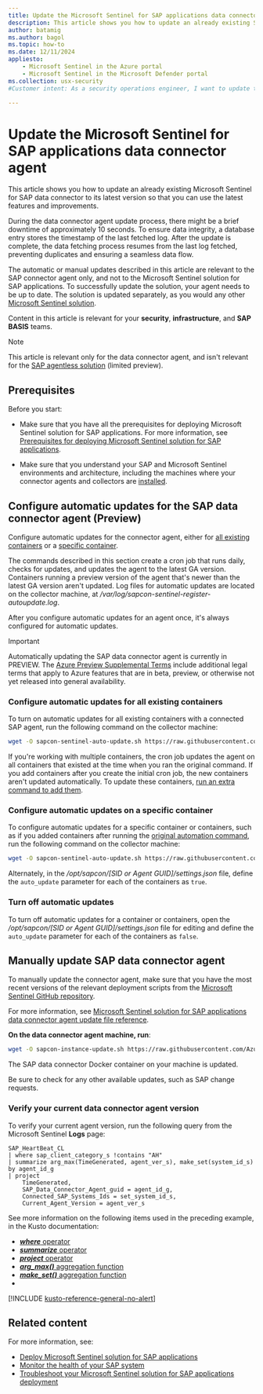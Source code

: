 ```yaml
---
title: Update the Microsoft Sentinel for SAP applications data connector agent
description: This article shows you how to update an already existing SAP data connector to its latest version.
author: batamig
ms.author: bagol
ms.topic: how-to
ms.date: 12/11/2024
appliesto:
    - Microsoft Sentinel in the Azure portal
    - Microsoft Sentinel in the Microsoft Defender portal
ms.collection: usx-security
#Customer intent: As a security operations engineer, I want to update the Microsoft Sentinel for SAP applications data connector agent so that I can ensure my SAP data integration is using the latest features and security updates.

---
```


# Update the Microsoft Sentinel for SAP applications data connector agent

This article shows you how to update an already existing Microsoft Sentinel for SAP data connector to its latest version so that you can use the latest features and improvements.

During the data connector agent update process, there might be a brief downtime of approximately 10 seconds. To ensure data integrity, a database entry stores the timestamp of the last fetched log. After the update is complete, the data fetching process resumes from the last log fetched, preventing duplicates and ensuring a seamless data flow.

The automatic or manual updates described in this article are relevant to the SAP connector agent only, and not to the Microsoft Sentinel solution for SAP applications. To successfully update the solution, your agent needs to be up to date. The solution is updated separately, as you would any other [Microsoft Sentinel solution](../sentinel-solutions-deploy.md#install-or-update-content).

Content in this article is relevant for your **security**, **infrastructure**, and  **SAP BASIS** teams. 

> [!NOTE]
> This article is relevant only for the data connector agent, and isn't relevant for the [SAP agentless solution](deployment-overview.md#data-connector) (limited preview).
>

## Prerequisites

Before you start:

- Make sure that you have all the prerequisites for deploying Microsoft Sentinel solution for SAP applications. For more information, see [Prerequisites for deploying Microsoft Sentinel solution for SAP applications](prerequisites-for-deploying-sap-continuous-threat-monitoring.md).

- Make sure that you understand your SAP and Microsoft Sentinel environments and architecture, including the machines where your connector agents and collectors are [installed](deploy-data-connector-agent-container.md).

## Configure automatic updates for the SAP data connector agent (Preview)

Configure automatic updates for the connector agent, either for [all existing containers](#configure-automatic-updates-for-all-existing-containers) or a [specific container](#configure-automatic-updates-on-a-specific-container).

The commands described in this section create a cron job that runs daily, checks for updates, and updates the agent to the latest GA version. Containers running a preview version of the agent that's newer than the latest GA version aren't updated. Log files for automatic updates are located on the collector machine, at */var/log/sapcon-sentinel-register-autoupdate.log*.

After you configure automatic updates for an agent once, it's always configured for automatic updates.

> [!IMPORTANT]
> Automatically updating the SAP data connector agent is currently in PREVIEW. The [Azure Preview Supplemental Terms](https://azure.microsoft.com/support/legal/preview-supplemental-terms/) include additional legal terms that apply to Azure features that are in beta, preview, or otherwise not yet released into general availability.

### Configure automatic updates for all existing containers

To turn on automatic updates for all existing containers with a connected SAP agent, run the following command on the collector machine:

```bash
wget -O sapcon-sentinel-auto-update.sh https://raw.githubusercontent.com/Azure/Azure-Sentinel/master/Solutions/SAP/sapcon-sentinel-auto-update.sh && bash ./sapcon-sentinel-auto-update.sh 
```

If you're working with multiple containers, the cron job updates the agent on all containers that existed at the time when you ran the original command. If you add containers after you create the initial cron job, the new containers aren't updated automatically. To update these containers, [run an extra command to add them](#configure-automatic-updates-on-a-specific-container).

### Configure automatic updates on a specific container

To configure automatic updates for a specific container or containers, such as if you added containers after running the [original automation command](#configure-automatic-updates-for-all-existing-containers), run the following command on the collector machine:

```bash
wget -O sapcon-sentinel-auto-update.sh https://raw.githubusercontent.com/Azure/Azure-Sentinel/master/Solutions/SAP/sapcon-sentinel-auto-update.sh && bash ./sapcon-sentinel-auto-update.sh --containername <containername> [--containername <containername>]...
```

Alternately, in the */opt/sapcon/[SID or Agent GUID]/settings.json* file, define the `auto_update` parameter for each of the containers as `true`.

### Turn off automatic updates

To turn off automatic updates for a container or containers, open the */opt/sapcon/[SID or Agent GUID]/settings.json* file for editing and define the `auto_update` parameter for each of the containers as `false`.

## Manually update SAP data connector agent

To manually update the connector agent, make sure that you have the most recent versions of the relevant deployment scripts from the [Microsoft Sentinel GitHub repository](https://github.com/Azure/Azure-Sentinel/tree/master/Solutions/SAP).

For more information, see [Microsoft Sentinel solution for SAP applications data connector agent update file reference](reference-update.md).

**On the data connector agent machine, run**:

```bash
wget -O sapcon-instance-update.sh https://raw.githubusercontent.com/Azure/Azure-Sentinel/master/Solutions/SAP/sapcon-instance-update.sh && bash ./sapcon-instance-update.sh
```

The SAP data connector Docker container on your machine is updated.

Be sure to check for any other available updates, such as SAP change requests.

### Verify your current data connector agent version

To verify your current agent version, run the following query from the Microsoft Sentinel **Logs** page:

```Kusto
SAP_HeartBeat_CL
| where sap_client_category_s !contains "AH"
| summarize arg_max(TimeGenerated, agent_ver_s), make_set(system_id_s) by agent_id_g
| project
    TimeGenerated,
    SAP_Data_Connector_Agent_guid = agent_id_g,
    Connected_SAP_Systems_Ids = set_system_id_s,
    Current_Agent_Version = agent_ver_s
```

See more information on the following items used in the preceding example, in the Kusto documentation:
- [***where*** operator](/kusto/query/where-operator?view=microsoft-sentinel&preserve-view=true)
- [***summarize*** operator](/kusto/query/summarize-operator?view=microsoft-sentinel&preserve-view=true)
- [***project*** operator](/kusto/query/project-operator?view=microsoft-sentinel&preserve-view=true)
- [***arg_max()*** aggregation function](/kusto/query/arg-max-aggregation-function?view=microsoft-sentinel&preserve-view=true)
- [***make_set()*** aggregation function](/kusto/query/make-set-aggregation-function?view=microsoft-sentinel&preserve-view=true)
- 
[!INCLUDE [kusto-reference-general-no-alert](../includes/kusto-reference-general-no-alert.md)]


## Related content

For more information, see:

- [Deploy Microsoft Sentinel solution for SAP applications](deployment-overview.md)
- [Monitor the health of your SAP system](../monitor-sap-system-health.md)
- [Troubleshoot your Microsoft Sentinel solution for SAP applications deployment](sap-deploy-troubleshoot.md)
